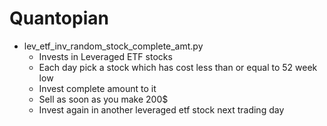 # Quantopian
- lev_etf_inv_random_stock_complete_amt.py
   - Invests in Leveraged ETF stocks
   - Each day pick a stock which has cost less than or equal to 52 week low
   - Invest complete amount to it
   - Sell as soon as you make 200$
   - Invest again in another leveraged etf stock next trading day
